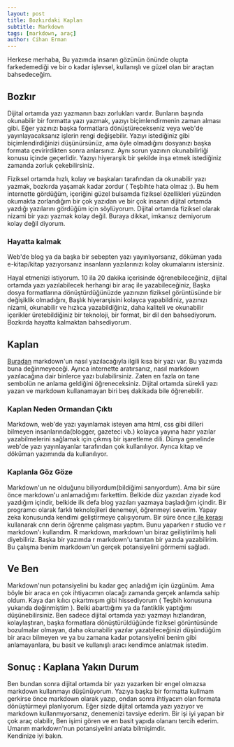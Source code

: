 ```yaml
---
layout: post
title: Bozkırdaki Kaplan
subtitle: Markdown
tags: [markdown, araç]
author: Cihan Erman
---
```


Herkese merhaba, Bu yazımda insanın gözünün önünde olupta farkedemediği ve bir o kadar işlevsel, kullanışlı ve güzel olan bir araçtan bahsedeceğim.

## Bozkır

Dijital ortamda yazı yazmanın bazı zorlukları vardır. Bunların başında okunabilir bir formatta yazı yazmak, yazıyı biçimlendirmenin zaman alması gibi. Eğer yazınızı başka formatlara dönüştürecekseniz veya web'de yayınlayacaksanız işlerin rengi değişebilir. Yazıyı istediğiniz gibi biçimlendirdiğinizi düşünürsünüz, ama öyle olmadığını dosyanızı başka formata çevirirdikten sonra anlarsınız. Aynı sorun yazının okunabilirliği konusu içinde geçerlidir. Yazıyı hiyerarşik bir şekilde inşa etmek istediğiniz zamanda zorluk çekebilirsiniz.

Fiziksel ortamda hızlı, kolay ve başkaları tarafından da okunabilir yazı yazmak, bozkırda yaşamak kadar zordur ( Teşbihte hata olmaz :). Bu hem internette gördüğüm, içeriğini güzel bulsamda fiziksel özellikleri yüzünden okumakta zorlandığım bir çok yazıdan ve bir çok insanın dijital ortamda yazdığı yazılarını gördüğüm için söylüyorum. Dijital ortamda fiziksel olarak nizami bir yazı yazmak kolay değil. Buraya dikkat, imkansız demiyorum kolay değil diyorum.

### Hayatta kalmak

Web'de blog ya da başka bir sebepten yazı yayınlıyorsanız, döküman yada e-kitap/kitap yazıyorsanız insanların yazılarınızı kolay okumalarını istersiniz.

Hayal etmenizi istiyorum. 10 ila 20 dakika içerisinde öğrenebileceğiniz, dijital ortamda yazı yazılabilecek herhangi bir araç ile yazabileceğiniz, Başka dosya formatlarına dönüştürdüğünüzde yazınızın fiziksel görüntüsünde bir değişiklik olmadığını, Başlık hiyerarşisini kolayca yapabildiniz, yazınızı nizami, okunabilir ve hızlıca yazabildiğiniz, daha kaliteli ve okunabilir içerikler üretebildiğiniz bir teknoloji, bir format, bir dil den bahsediyorum. Bozkırda hayatta kalmaktan bahsediyorum.

## Kaplan

[Buradan](https://steemit.com/tr/@nedir/markdown-nedir-daha-kaliteli-ve-okunabilir-icerikler) markdown'un nasıl yazılacağıyla ilgili kısa bir yazı var. Bu yazımda buna değinmeyeceği. Ayrıca internette aratırsanız, nasıl markdown yazılacağına dair binlerce yazı bulabilirsiniz. Zaten en fazla on tane sembolün ne anlama geldiğini öğreneceksiniz. Dijital ortamda sürekli yazı yazan ve markdown kullanamayan biri beş dakikada bile öğrenebilir.

### Kaplan Neden Ormandan Çıktı

Markdown, web'de yazı yayınlamak isteyen ama html, css gibi dilleri bilmeyen insanlarında(blogger, gazeteci vb.) kolayca yayına hazır yazılar yazabilmelerini sağlamak için çıkmış bir işaretleme dili. Dünya genelinde web'de yazı yayınlayanlar tarafından çok kullanılıyor. Ayrıca kitap ve döküman yazımında da kullanılıyor.

### Kaplanla Göz Göze

Markdown'un ne olduğunu biliyordum(bildiğimi sanıyordum). Ama bir süre önce markdown'u  anlamadığımı farkettim. Belkide düz yazıdan ziyade kod yazdığım içindir, belkide ilk defa blog yazıları yazmaya başladığım içindir. Bir programcı olarak farklı teknolojileri denemeyi, öğrenmeyi severim. Yapay zeka konusunda kendimi geliştirmeye çalışıyorum. Bir süre önce [r ile kerası](/blog/r-ve-kerasın-bachatası/) kullanarak cnn derin öğrenme çalışması yaptım. Bunu yaparken r studio ve r markdown'ı kullandım. R markdown, markdown'un biraz geiliştirilmiş hali diyebiliriz. Başka bir yazımda r markdown'u tanıtan bir yazıda yazabilirim. Bu çalışma benim markdown'un gerçek potansiyelini görmemi sağladı.

## Ve Ben

Markdown'nun potansiyelini bu kadar geç anladığım için üzgünüm. Ama böyle bir araca en çok ihtiyacımın olacağı zamanda gerçek anlamda sahip oldum. Kaya dan kılıcı çıkartmışım gibi hissediyorum ( Teşbih konusuna yukarıda değinmiştim ). Belki abarttığımı ya da fantiklik yaptığımı düşünebilirsiniz. Ben sadece dijital ortamda yazı yazmayı hızlandıran, kolaylaştıran, başka formatlara dönüştürüldüğünde fiziksel görüntüsünde bozulmalar olmayan, daha okunabilir yazılar yazabileceğinizi düşündüğüm bir aracı bilmeyen ve ya bu zamana kadar potansiyelini benim gibi anlamayanlara, bu basit ve kullanışlı aracı kendimce anlatmak istedim.

## Sonuç : Kaplana Yakın Durum

Ben bundan sonra dijital ortamda bir yazı yazarken bir engel olmazsa markdown kullanmayı düşünüyorum. Yazıya başka bir formatta kullmam gerkirse önce markdown olarak yazıp, ondan sonra ihtiyacım olan formata dönüştürmeyi planlıyorum. Eğer sizde dijital ortamda yazı yazıyor ve markdown kullanmıyorsanız, denemenizi tavsiye ederim. Bir işi iyi yapan bir çok araç olabilir, Ben işimi gören ve en basit yapıda olananı tercih ederim. Umarım markdown'nun potansiyelini anlata bilmişimdir.  
Kendinize iyi bakın.